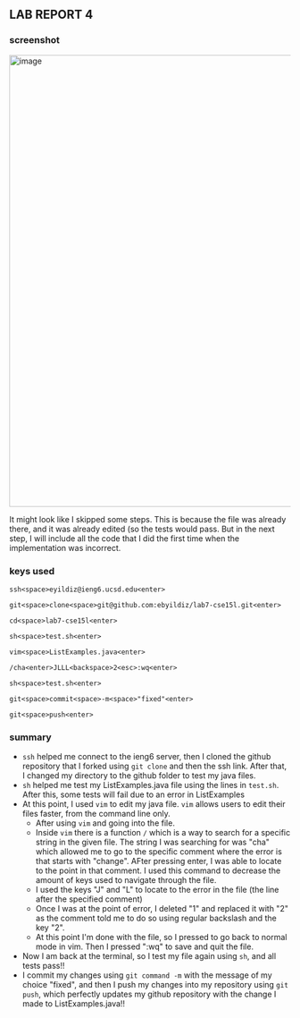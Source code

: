 ## LAB REPORT 4

### screenshot

<img width="808" alt="image" src="https://github.com/ebyildiz/cse15l-lab-reports/assets/131305803/896b28b3-c777-4ae9-80ae-a697dda914c6">

It might look like I skipped some steps. This is because the file was already there, and it was already edited (so the tests would pass. But in the next step, I will include all the code that I did the first time when the implementation was incorrect. 

### keys used

`ssh<space>eyildiz@ieng6.ucsd.edu<enter>`

`git<space>clone<space>git@github.com:ebyildiz/lab7-cse15l.git<enter>`

`cd<space>lab7-cse15l<enter>`

`sh<space>test.sh<enter>`

`vim<space>ListExamples.java<enter>`

`/cha<enter>JLLL<backspace>2<esc>:wq<enter>`

`sh<space>test.sh<enter>`

`git<space>commit<space>-m<space>"fixed"<enter>`

`git<space>push<enter>`

### summary

+ `ssh` helped me connect to the ieng6 server, then I cloned the github repository that I forked using `git clone` and then the ssh link. After that, I changed my directory to the github folder to test my java files.
+ `sh` helped me test my ListExamples.java file using the lines in `test.sh`. After this, some tests will fail due to an error in ListExamples
+ At this point, I used `vim` to edit my java file. `vim` allows users to edit their files faster, from the command line only.
    - After using `vim` and going into the file.
    - Inside `vim` there is a function `/` which is a way to search for a specific string in the given file. The string I was searching for was "cha" which allowed me to go to the specific comment where the error is that starts with "change". AFter pressing enter, I was able to locate to the point in that comment. I used this command to decrease the amount of keys used to navigate through the file.
    - I used the keys "J" and "L" to locate to the error in the file (the line after the specified comment)
    - Once I was at the point of error, I deleted "1" and replaced it with "2" as the comment told me to do so using regular backslash and the key "2".
    - At this point I'm done with the file, so I pressed <esc> to go back to normal mode in vim. Then I pressed ":wq" to save and quit the file.
+ Now I am back at the terminal, so I test my file again using `sh`, and all tests pass!!
+ I commit my changes using `git command -m` with the message of my choice "fixed", and then I push my changes into my repository using `git push`, which perfectly updates my github repository with the change I made to ListExamples.java!!
